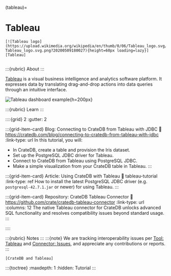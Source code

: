 (tableau)=
# Tableau

```{div} .float-right
[![Tableau logo](https://upload.wikimedia.org/wikipedia/en/thumb/0/06/Tableau_logo.svg/500px-Tableau_logo.svg.png?20200509180027){height=60px loading=lazy}][Tableau]
```
```{div} .clearfix
```


:::{rubric} About
:::

[Tableau] is a visual business intelligence and analytics software platform. It expresses
data by translating drag-and-drop actions into data queries through an intuitive interface.

![Tableau dashboard example](https://cratedb.com/hs-fs/hubfs/08-index.png?width=1536&name=08-index.png){h=200px}


:::{rubric} Learn
:::

::::{grid} 2
:gutter: 2

:::{grid-item-card} Blog: Connecting to CrateDB from Tableau with JDBC
:link: https://cratedb.com/blog/connecting-to-cratedb-from-tableau-with-jdbc
:link-type: url
In this tutorial, you will:
- In CrateDB, create a table and provision the Iris dataset.
- Set up the PostgreSQL JDBC driver for Tableau.
- Connect to CrateDB from Tableau using PostgreSQL JDBC.
- Make a simple visualization from your CrateDB table in Tableau.
:::

:::{grid-item-card} Article: Using CrateDB with Tableau
:link: tableau-tutorial
:link-type: ref
How to install the latest PostgreSQL JDBC driver (e.g.
`postgresql-42.7.1.jar` or newer) for using Tableau.
:::

:::{grid-item-card} Repository: CrateDB Tableau Connector
:link: https://github.com/crate/cratedb-tableau-connector
:link-type: url
:columns: 12
The native Tableau connector for CrateDB unlocks advanced SQL functionality
and resolves compatibility issues beyond standard usage.
:::

::::

:::{rubric} Notes
:::
:::{note}
We are tracking interoperability issues per [Tool: Tableau] and
[Connector: Issues], and appreciate any contributions or reports.
:::


```{seealso}
[CrateDB and Tableau]
```

:::{toctree}
:maxdepth: 1
:hidden:
Tutorial <tutorial>
:::


[Connector: Issues]: https://github.com/crate/cratedb-tableau-connector/issues
[CrateDB and Tableau]: https://cratedb.com/integrations/cratedb-and-tableau
[Tableau]: https://www.tableau.com/
[Tool: Tableau]: https://github.com/crate/crate/labels/tool%3A%20Tableau

